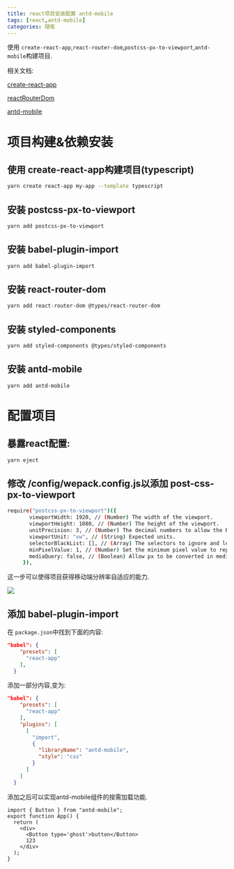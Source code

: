 ```yaml
---
title: react项目安装配置 antd-mobile
tags: [react,antd-mobile]
categories: 随笔
---
```


使用 `create-react-app`,`react-router-dom`,`postcss-px-to-viewport`,`antd-mobile`构建项目.

相关文档:

[create-react-app](https://www.html.cn/create-react-app/docs/getting-started/)

[reactRouterDom](https://reactrouter.com/web/example/basic)

[antd-mobile](https://mobile.ant.design/components/button-cn/)





# 项目构建&依赖安装



## 使用 create-react-app构建项目(typescript)

```sh
yarn create react-app my-app --template typescript
```



## 安装 postcss-px-to-viewport

```sh
yarn add postcss-px-to-viewport
```

## 安装  babel-plugin-import

```sh
yarn add babel-plugin-import
```

## 安装 react-router-dom

```sh
yarn add react-router-dom @types/react-router-dom
```

## 安装 styled-components

```sh
yarn add styled-components @types/styled-components
```

## 安装 antd-mobile

```sh
yarn add antd-mobile
```



# 配置项目

## 暴露react配置:

```sh
yarn eject
```



## 修改 /config/wepack.config.js以添加 post-css-px-to-viewport

```sh
require("postcss-px-to-viewport")({
       viewportWidth: 1920, // (Number) The width of the viewport.
       viewportHeight: 1080, // (Number) The height of the viewport.
       unitPrecision: 3, // (Number) The decimal numbers to allow the REM units to grow to.
       viewportUnit: "vw", // (String) Expected units.
       selectorBlackList: [], // (Array) The selectors to ignore and leave as px.
       minPixelValue: 1, // (Number) Set the minimum pixel value to replace.
       mediaQuery: false, // (Boolean) Allow px to be converted in media queries.
     }),
```

这一步可以使得项目获得移动端分辨率自适应的能力.

![](https://i.loli.net/2021/07/05/mRfoMHpZkcN7hGx.png)

## 添加 babel-plugin-import

在 `package.json`中找到下面的内容:

```json
"babel": {
    "presets": [
      "react-app"
    ],
  }
```

添加一部分内容,变为:

```json
"babel": {
    "presets": [
      "react-app"
    ],
    "plugins": [
      [
        "import",
        {
          "libraryName": "antd-mobile",
          "style": "css"
        }
      ]
    ]
  }
```

添加之后可以实现antd-mobile组件的按需加载功能.

```tsx
import { Button } from "antd-mobile";
export function App() {
  return (
    <div>
      <Button type='ghost'>button</Button>
      123
    </div>
  );
}
```

